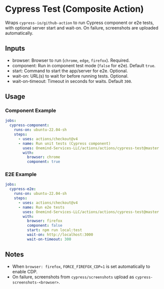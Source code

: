 # Cypress Test (Composite Action)

Wraps `cypress-io/github-action` to run Cypress component or e2e tests, with optional server start and wait-on. On failure, screenshots are uploaded automatically.

## Inputs

- browser: Browser to run (`chrome`, `edge`, `firefox`). Required.
- component: Run in component test mode (`false` for e2e). Default `true`.
- start: Command to start the app/server for e2e. Optional.
- wait-on: URL(s) to wait for before running tests. Optional.
- wait-on-timeout: Timeout in seconds for waits. Default `300`.

## Usage

### Component Example

```yaml
jobs:
  cypress-component:
    runs-on: ubuntu-22.04-sh
    steps:
      - uses: actions/checkout@v4
      - name: Run unit tests (Cypress component)
        uses: Onemind-Services-LLC/actions/actions/cypress-test@master
        with:
          browser: chrome
          component: true
```

### E2E Example

```yaml
jobs:
  cypress-e2e:
    runs-on: ubuntu-22.04-sh
    steps:
      - uses: actions/checkout@v4
      - name: Run e2e tests
        uses: Onemind-Services-LLC/actions/actions/cypress-test@master
        with:
          browser: firefox
          component: false
          start: npm run local:test
          wait-on: http://localhost:3000
          wait-on-timeout: 300
```

## Notes

- When `browser: firefox`, `FORCE_FIREFOX_CDP=1` is set automatically to enable CDP.
- On failure, screenshots from `cypress/screenshots` upload as `cypress-screenshots-<browser>`.
